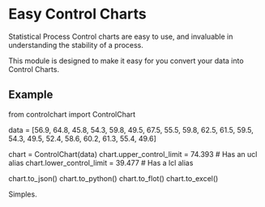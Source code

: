 Easy Control Charts
=======================

Statistical Process Control charts are easy to use, and invaluable in understanding the stability of a process. 

This module is designed to make it easy for you convert your data into Control Charts.

Example
--------

from controlchart import ControlChart

data = [56.9, 64.8, 45.8, 54.3, 59.8, 49.5, 67.5, 55.5, 59.8, 62.5, 61.5, 59.5, 54.3, 49.5, 52.4, 58.6, 60.2, 61.3, 55.4, 49.6]

chart = ControlChart(data)
chart.upper_control_limit = 74.393 # Has an ucl alias
chart.lower_control_limit = 39.477 # Has a lcl alias

chart.to_json()
chart.to_python()
chart.to_flot()
chart.to_excel()

Simples.


